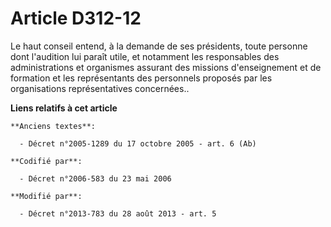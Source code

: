 # Article D312-12

Le haut conseil entend, à la demande de ses présidents, toute personne dont l'audition lui paraît utile, et notamment les
responsables des administrations et organismes assurant des missions d'enseignement et de formation et les représentants des
personnels proposés par les organisations représentatives concernées..

**Liens relatifs à cet article**

	**Anciens textes**:

	  - Décret n°2005-1289 du 17 octobre 2005 - art. 6 (Ab)

	**Codifié par**:

	  - Décret n°2006-583 du 23 mai 2006

	**Modifié par**:

	  - Décret n°2013-783 du 28 août 2013 - art. 5
